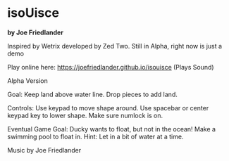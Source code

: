 # isoUisce
**by Joe Friedlander**

Inspired by Wetrix developed by Zed Two. Still in Alpha, right now is just a demo

Play online here: https://joefriedlander.github.io/isouisce (Plays Sound)

Alpha Version


Goal: Keep land above water line. Drop pieces to add land.

Controls: Use keypad to move shape around. Use spacebar or center keypad key to
lower shape. Make sure numlock is on.


Eventual Game Goal: Ducky wants to float, but not in the ocean! Make a swimming pool
to float in. Hint: Let in a bit of water at a time.

Music by Joe Friedlander
